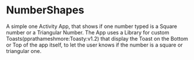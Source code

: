 # NumberShapes
A simple one Activity App, that shows if one number typed is a Square number or a Triangular Number. The App uses a Library for custom Toasts(pprathameshmore:Toasty:v1.2) that display the Toast on the Bottom or Top of the app itself, to let the user knows if the number is a square or triangular one.
